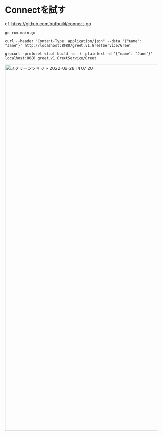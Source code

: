 Connectを試す
==

cf. https://github.com/bufbuild/connect-go

```shell
go run main.go

curl --header "Content-Type: application/json" --data '{"name": "Jane"}' http://localhost:8080/greet.v1.GreetService/Greet

grpcurl -protoset <(buf build -o -) -plaintext -d '{"name": "Jane"}' localhost:8080 greet.v1.GreetService/Greet
```

<img width="1207" alt="スクリーンショット 2022-06-28 14 07 20" src="https://user-images.githubusercontent.com/38310693/176097322-2c103c11-d359-43d3-af8c-0572943c51dc.png">

